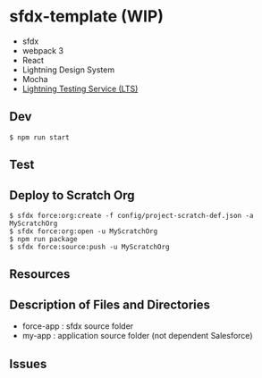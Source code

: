 # sfdx-template (WIP)

- sfdx
- webpack 3
- React
- Lightning Design System
- Mocha
- [Lightning Testing Service (LTS)](https://github.com/forcedotcom/LightningTestingService)

## Dev

```
$ npm run start
```

## Test

## Deploy to Scratch Org

```
$ sfdx force:org:create -f config/project-scratch-def.json -a MyScratchOrg
$ sfdx force:org:open -u MyScratchOrg
$ npm run package
$ sfdx force:source:push -u MyScratchOrg
```

## Resources


## Description of Files and Directories

- force-app : sfdx source folder
- my-app : application source folder (not dependent Salesforce)

## Issues
